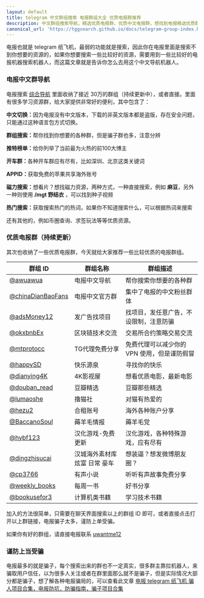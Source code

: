```yaml
---
layout: default
title: telegram 中文群组搜索 电报群组大全 优质电报群推荐
description: 中文群组搜索导航，精选优质电报群，优质中文电报群，想找到电报精选优质群组哪里去找？你可以来这里，帮你找到你想要的群。收纳了各种优质导航群，通过导航群可以帮助你快速的搜索到想要的资源。
canonical_url: 'https://tggsearch.github.io/docs/telegram-group-index.html'
---
```

电报也就是 telegram 纸飞机，最弱的功能就是搜索，因此你在电报里面是搜索不到你想要的资源的，如果你想要搜索一些比较好的资源，需要用到一些比较好的电报机器搜索机器人，而这篇文章就是告诉你怎么去用这个中文导航机器人。
### 电报中文群导航
电报搜索 [综合导航](./302.html?target=https://t.me/awuawua) 里面收纳了接近 30万的群组（持续更新中），或者直接。里面有很多学习资源群，给大家提供非常好的便利，其中包含了：

<b>中文切换：</b>因为电报没有中文版本，下载的非英文版本都是盗版，存在安全问题，只能通过这种语言包方式切换。

<b>群组搜索：</b>帮你找到你想要的各种群，但是骗子群也多，注意分辨

<b>推特榜单：</b>给你列举了当前最为火热的前100大博主

<b>开车群：</b>各种开车群应有尽有，比如深圳、北京这类关键词

<b>APPID：</b>获取免费的苹果共享海外账号

<b>磁力搜索：</b>想看片？想找磁力资源，两种方式，一种直接搜索，例如 <b>麻豆</b>，另外一种则使用 <b>/mgt 野结衣</b> ，可以找到种子视频

<b>热门搜索：</b>获取搜索热门的热词，如果你不知道搜索什么，可以根据热词来搜索

还有其他的，例如币圈查询、求签玩法等等优质资源。

### 优质电报群（持续更新）
其次也收纳了一些优质电报群，今天就给大家推荐一些比较优质的电报群组。

|  群组 ID   | 	群组名称  | 群组描述  |
|  ----  | ----  | ----  |
| [@awuawua](./302.html?target=https://t.me/awuawua)  | 电报中文导航 | 帮你搜索你想要的各种群 |
| [@chinaDianBaoFans](./302.html?target=https://t.me/chinaDianBaoFans)  | 电报中文官方群 | 集中了电报的中文粉丝群体 |
| [@adsMoney12](./302.html?target=https://t.me/adsMoney12)  | 发广告找项目 | 找项目，发任意广告，不设限制，注意防骗 |
| [@okxbnbEx](./302.html?target=https://t.me/okxbnbEx) | 区块链技术交流 | 交易所合约策略交易交流 |
| [@mtprotocc](./302.html?target=https://t.me/mtprotocc)  | TG代理免费分享 | 免费代理可以减少你的 VPN 使用，但是谨防假冒 |
| [@happySD](./302.html?target=https://t.me/happySD)  | 快乐源泉 | 寻找你的快乐 |
| [@dianying4K](./302.html?target=https://t.me/dianying4K)  | 4K影视屋 | 想看优质电影，最新电影 |
| [@douban_read](./302.html?target=https://t.me/douban_read) | 豆瓣精选 | 豆瓣那些精选 |
| [@lumaoshe](./302.html?target=https://t.me/lumaoshe)  | 	撸猫社 | 对猫有热爱的 |
| [@hezu2](./302.html?target=https://t.me/hezu2) | 合租账号 | 海外各种账户分享 |
| [@BaccanoSoul](./302.html?target=https://t.me/BaccanoSoul) | 薅羊毛情报 | 薅羊毛党 |
| [@hybf123](./302.html?target=https://t.me/hybf123) | 汉化游戏-免费更新 | 汉化游戏，各种特殊游戏，应有尽有 |
| [@dingzhisucai](./302.html?target=https://t.me/dingzhisucai) | 汉城海外素材库 炫富 日常 ️豪车 | 想装逼？想发微博朋友圈？ |
| [@cp3766](./302.html?target=https://t.me/cp3766) | 有声小说 | 听听有声故事免费分享 |
| [@weekly_books](./302.html?target=https://t.me/weekly_books) | 每周一书 | 好书分享 |
| [@bookusefor3](./302.html?target=https://t.me/bookusefor3) | 计算机类书籍 | 学习技术书籍 |

 加入的方法很简单，只需要在聊天界面搜索以上的群组 ID 即可，或者直接点击打开以上群链接，电报骗子太多，谨防上单受骗。

 如果你有好的群组，请直接电报联系 [uwantme12](./302.html?target=https://t.me/uwantme12)

### 谨防上当受骗
电报最多的就是骗子，每个搜索出来的群也不一定真实，很多群主靠拉机器人，来骗取用户信任，以为很多人关注或者在群里面那么就不是骗子，但是实际情况大部分都是骗子，想了解各种电报骗局的，可以查看此文章
[电报 telegram 纸飞机 骗人项目合集，电报防坑，防骗指南，骗子项目合集](./telegram-scam.html)



